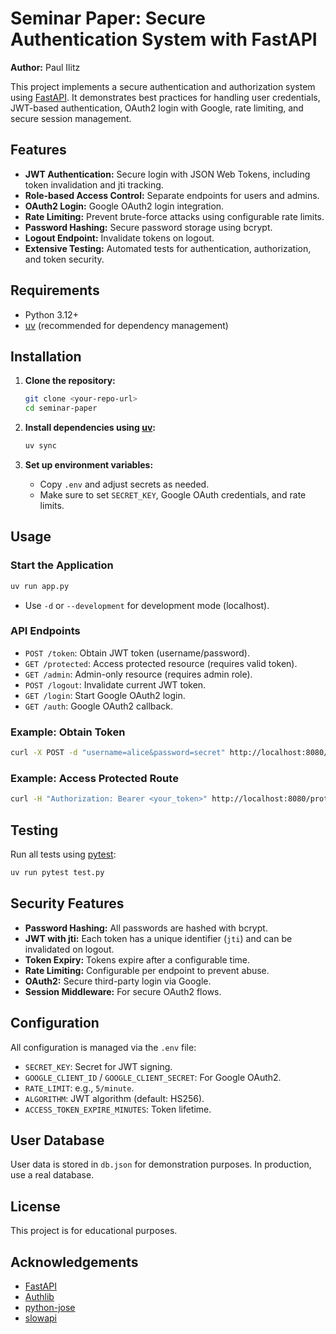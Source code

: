 # Seminar Paper: Secure Authentication System with FastAPI

**Author:** Paul Ilitz

This project implements a secure authentication and authorization system using [FastAPI](https://fastapi.tiangolo.com/). It demonstrates best practices for handling user credentials, JWT-based authentication, OAuth2 login with Google, rate limiting, and secure session management.

## Features

- **JWT Authentication:** Secure login with JSON Web Tokens, including token invalidation and jti tracking.
- **Role-based Access Control:** Separate endpoints for users and admins.
- **OAuth2 Login:** Google OAuth2 login integration.
- **Rate Limiting:** Prevent brute-force attacks using configurable rate limits.
- **Password Hashing:** Secure password storage using bcrypt.
- **Logout Endpoint:** Invalidate tokens on logout.
- **Extensive Testing:** Automated tests for authentication, authorization, and token security.

## Requirements

- Python 3.12+
- [uv](https://github.com/astral-sh/uv) (recommended for dependency management)

## Installation

1. **Clone the repository:**
   ```bash
   git clone <your-repo-url>
   cd seminar-paper
   ```

2. **Install dependencies using [uv](https://github.com/astral-sh/uv):**
   ```bash
   uv sync
   ```

3. **Set up environment variables:**
   - Copy `.env` and adjust secrets as needed.
   - Make sure to set `SECRET_KEY`, Google OAuth credentials, and rate limits.

## Usage

### Start the Application

```bash
uv run app.py
```
- Use `-d` or `--development` for development mode (localhost).

### API Endpoints

- `POST /token`: Obtain JWT token (username/password).
- `GET /protected`: Access protected resource (requires valid token).
- `GET /admin`: Admin-only resource (requires admin role).
- `POST /logout`: Invalidate current JWT token.
- `GET /login`: Start Google OAuth2 login.
- `GET /auth`: Google OAuth2 callback.

### Example: Obtain Token

```bash
curl -X POST -d "username=alice&password=secret" http://localhost:8080/token
```

### Example: Access Protected Route

```bash
curl -H "Authorization: Bearer <your_token>" http://localhost:8080/protected
```

## Testing

Run all tests using [pytest](https://docs.pytest.org/):

```bash
uv run pytest test.py
```

## Security Features

- **Password Hashing:** All passwords are hashed with bcrypt.
- **JWT with jti:** Each token has a unique identifier (`jti`) and can be invalidated on logout.
- **Token Expiry:** Tokens expire after a configurable time.
- **Rate Limiting:** Configurable per endpoint to prevent abuse.
- **OAuth2:** Secure third-party login via Google.
- **Session Middleware:** For secure OAuth2 flows.

## Configuration

All configuration is managed via the `.env` file:

- `SECRET_KEY`: Secret for JWT signing.
- `GOOGLE_CLIENT_ID` / `GOOGLE_CLIENT_SECRET`: For Google OAuth2.
- `RATE_LIMIT`: e.g., `5/minute`.
- `ALGORITHM`: JWT algorithm (default: HS256).
- `ACCESS_TOKEN_EXPIRE_MINUTES`: Token lifetime.

## User Database

User data is stored in `db.json` for demonstration purposes. In production, use a real database.

## License

This project is for educational purposes.

## Acknowledgements

- [FastAPI](https://fastapi.tiangolo.com/)
- [Authlib](https://docs.authlib.org/)
- [python-jose](https://python-jose.readthedocs.io/)
- [slowapi](https://slowapi.readthedocs.io/)
